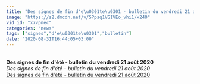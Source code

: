 ```yaml
---
title: "Des signes de fin d'e\u0301te\u0301 - bulletin du vendredi 21 aou\u0302t 2020"
image: "https://s2.dmcdn.net/v/SPpsq1VG1VEo_vhi1/x240"
vid_id: "x7vpnec"
categories: "news"
tags: ["signes","d'e\u0301te\u0301","bulletin"]
date: "2020-08-31T16:44:05+03:00"
---
```

<br><b>Des signes de fin d'été - bulletin du vendredi 21 août 2020</b><br> <i>Des signes de fin d'été - bulletin du vendredi 21 août 2020</i><br> <u>Des signes de fin d'été - bulletin du vendredi 21 août 2020</u>
